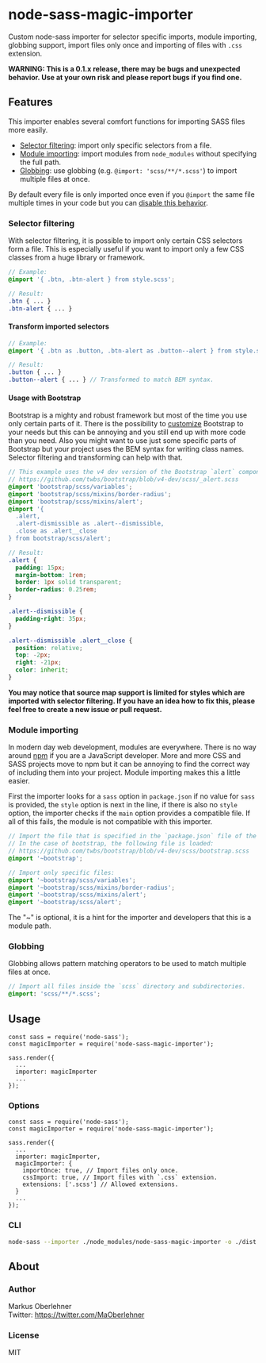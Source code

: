 # node-sass-magic-importer
Custom node-sass importer for selector specific imports, module importing,
globbing support, import files only once and importing of files with `.css`
extension.

**WARNING: This is a 0.1.x release, there may be bugs and unexpected behavior.
Use at your own risk and please report bugs if you find one.**

## Features
This importer enables several comfort functions for importing SASS files more
easily.
- [Selector filtering](#selector-filtering): import only specific selectors
  from a file.
- [Module importing](#module-importing): import modules from `node_modules`
  without specifying the full path.
- [Globbing](#globbing): use globbing (e.g. `@import: 'scss/**/*.scss'`) to
  import multiple files at once.

By default every file is only imported once even if you `@import` the same file
multiple times in your code but you can [disable this behavior](#options).

### Selector filtering
With selector filtering, it is possible to import only certain CSS selectors
form a file. This is especially useful if you want to import only a few CSS
classes from a huge library or framework.

```scss
// Example:
@import '{ .btn, .btn-alert } from style.scss';
```
```scss
// Result:
.btn { ... }
.btn-alert { ... }
```

#### Transform imported selectors
```scss
// Example:
@import '{ .btn as .button, .btn-alert as .button--alert } from style.scss';
```
```scss
// Result:
.button { ... }
.button--alert { ... } // Transformed to match BEM syntax.
```

#### Usage with Bootstrap
Bootstrap is a mighty and robust framework but most of the time you use only
certain parts of it. There is the possibility to [customize](http://getbootstrap.com/customize/)
Bootstrap to your needs but this can be annoying and you still end up with more
code than you need. Also you might want to use just some specific parts of
Bootstrap but your project uses the BEM syntax for writing class names. Selector
filtering and transforming can help with that.

```scss
// This example uses the v4 dev version of the Bootstrap `alert` component:
// https://github.com/twbs/bootstrap/blob/v4-dev/scss/_alert.scss
@import 'bootstrap/scss/variables';
@import 'bootstrap/scss/mixins/border-radius';
@import 'bootstrap/scss/mixins/alert';
@import '{
  .alert,
  .alert-dismissible as .alert--dismissible,
  .close as .alert__close
} from bootstrap/scss/alert';
```
```scss
// Result:
.alert {
  padding: 15px;
  margin-bottom: 1rem;
  border: 1px solid transparent;
  border-radius: 0.25rem;
}

.alert--dismissible {
  padding-right: 35px;
}

.alert--dismissible .alert__close {
  position: relative;
  top: -2px;
  right: -21px;
  color: inherit;
}
```

**You may notice that source map support is limited for styles which are
imported with selector filtering. If you have an idea how to fix this, please
feel free to create a new issue or pull request.**

### Module importing
In modern day web development, modules are everywhere. There is no way around
[npm](https://www.npmjs.com/) if you are a JavaScript developer. More and more
CSS and SASS projects move to npm but it can be annoying to find the correct
way of including them into your project. Module importing makes this a little
easier.

First the importer looks for a `sass` option in `package.json` if no value for
`sass` is provided, the `style` option is next in the line, if there is also no
`style` option, the importer checks if the `main` option provides a compatible
file. If all of this fails, the module is not compatible with this importer.

```scss
// Import the file that is specified in the `package.json` file of the module.
// In the case of bootstrap, the following file is loaded:
// https://github.com/twbs/bootstrap/blob/v4-dev/scss/bootstrap.scss
@import '~bootstrap';
```
```scss
// Import only specific files:
@import '~bootstrap/scss/variables';
@import '~bootstrap/scss/mixins/border-radius';
@import '~bootstrap/scss/mixins/alert';
@import '~bootstrap/scss/alert';
```

The "~" is optional, it is a hint for the importer and developers that this is a
module path.

### Globbing
Globbing allows pattern matching operators to be used to match multiple files at
once.

```scss
// Import all files inside the `scss` directory and subdirectories.
@import: 'scss/**/*.scss';
```

## Usage
```node
const sass = require('node-sass');
const magicImporter = require('node-sass-magic-importer');

sass.render({
  ...
  importer: magicImporter
  ...
});
```

### Options
```node
const sass = require('node-sass');
const magicImporter = require('node-sass-magic-importer');

sass.render({
  ...
  importer: magicImporter,
  magicImporter: {
    importOnce: true, // Import files only once.
    cssImport: true, // Import files with `.css` extension.
    extensions: ['.scss'] // Allowed extensions.
  }
  ...
});
```

### CLI
```bash
node-sass --importer ./node_modules/node-sass-magic-importer -o ./dist ./src/index.scss
```

## About
### Author
Markus Oberlehner  
Twitter: https://twitter.com/MaOberlehner

### License
MIT
